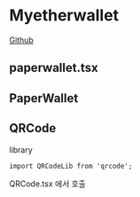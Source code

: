 # Myetherwallet
[Github](https://github.com/MyEtherWallet/MyEtherWallet)


## paperwallet.tsx

## PaperWallet


## QRCode
library
```
import QRCodeLib from 'qrcode';
```
QRCode.tsx 에서 호출
